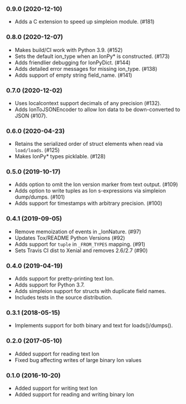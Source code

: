 ### 0.9.0 (2020-12-10)
* Adds a C extension to speed up simpleion module. (#181)

### 0.8.0 (2020-12-07)
* Makes build/CI work with Python 3.9. (#152)
* Sets the default ion_type when an IonPy* is constructed. (#173)
* Adds friendlier debugging for IonPyDict. (#144)
* Adds detailed error messages for missing ion_type. (#138)
* Adds support of empty string field_name. (#141)

### 0.7.0 (2020-12-02)
* Uses localcontext support decimals of any precision (#132).
* Adds IonToJSONEncoder to allow Ion data to be down-converted to JSON (#107).

### 0.6.0 (2020-04-23)
* Retains the serialized order of struct elements when read via `load/loads`. (#125)
* Makes IonPy* types picklable. (#128)

### 0.5.0 (2019-10-17)
* Adds option to omit the Ion version marker from text output. (#109)
* Adds option to write tuples as Ion s-expressions via simpleion dump/dumps. (#101)
* Adds support for timestamps with arbitrary precision. (#100)

### 0.4.1 (2019-09-05)
* Remove memoization of events in _IonNature. (#97)
* Updates Tox/README Python Versions (#92)
* Adds support for `tuple` in `_FROM_TYPES` mapping. (#91)
* Sets Travis CI dist to Xenial and removes 2.6/2.7 (#90)

### 0.4.0 (2019-04-19)
* Adds support for pretty-printing text Ion.
* Adds support for Python 3.7.
* Adds simpleion support for structs with duplicate field names.
* Includes tests in the source distribution.

### 0.3.1 (2018-05-15)
* Implements support for both binary and text for loads()/dumps().

### 0.2.0 (2017-05-10)
* Added support for reading text Ion
* Fixed bug affecting writes of large binary Ion values

### 0.1.0 (2016-10-20)
* Added support for writing text Ion
* Added support for reading and writing binary Ion
